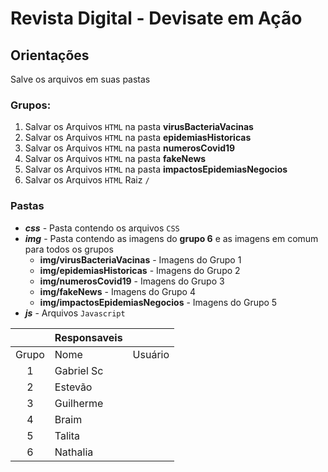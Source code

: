 # Revista Digital - Devisate em Ação

## Orientações
Salve os arquivos em suas pastas

### Grupos: 
1. Salvar os Arquivos `HTML` na pasta **virusBacteriaVacinas**  
1. Salvar os Arquivos `HTML` na pasta **epidemiasHistoricas**  
1. Salvar os Arquivos `HTML` na pasta **numerosCovid19**  
1. Salvar os Arquivos `HTML` na pasta **fakeNews**  
1. Salvar os Arquivos `HTML` na pasta **impactosEpidemiasNegocios**  
1. Salvar os Arquivos `HTML` Raiz `/`
### Pastas
- ***css*** - Pasta contendo os arquivos `CSS`
- ***img*** -  Pasta contendo as imagens do **grupo 6** e as imagens em comum para todos os grupos
    - **img/virusBacteriaVacinas** - Imagens do Grupo 1 
    - **img/epidemiasHistoricas**  - Imagens do Grupo 2
    - **img/numerosCovid19** - Imagens do Grupo 3
    - **img/fakeNews** - Imagens do Grupo 4 
    - **img/impactosEpidemiasNegocios** - Imagens do Grupo 5
- ***js***  - Arquivos `Javascript`

|| Responsaveis  ||
:------:|-----------|-----------|
Grupo   |   Nome    |  Usuário  |
1       |   Gabriel Sc   |          |
2       |   Estevão   |          |
3       |   Guilherme   |           |
4       |   Braim   |           |
5       |   Talita   |           |
6       |   Nathalia   |           |
